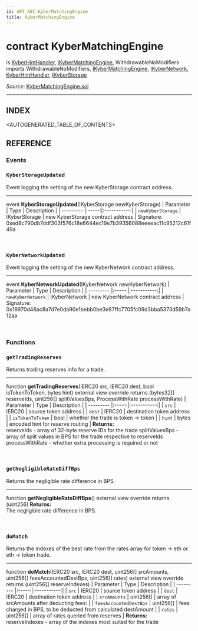 ```yaml
---
id: API_ABI-KyberMatchingEngine
title: KyberMatchingEngine
---
```

[//]: # (tagline)
# contract KyberMatchingEngine
is [KyberHintHandler](api_abi-kyberhinthandler.md), [IKyberMatchingEngine](api_abi-ikybermatchingengine), WithdrawableNoModifiers\
imports WithdrawableNoModifiers, [IKyberMatchingEngine](api_abi-ikybermatchingengine), [IKyberNetwork](api_abi-ikybernetwork.md), [KyberHintHandler](api_abi-kyberhinthandler.md), [IKyberStorage](api_abi-ikyberstorage.md)

*Source*: [KyberMatchingEngine.sol](https://github.com/KyberNetwork/smart-contracts/blob/master/contracts/KyberMatchingEngine.sol)
___

## INDEX

<AUTOGENERATED_TABLE_OF_CONTENTS>

## REFERENCE

### Events

### `KyberStorageUpdated`
Event logging the setting of the new KyberStorage contract address.
___
event __KyberStorageUpdated__(IKyberStorage newKyberStorage)
| Parameter | Type  | Description |
| --------- |:-----:|:-----------:|
| `newKyberStorage` | IKyberStorage | new KyberStorage contract address |
Signature: 0xed8c790db7ddf303f576c18e6644ec19e7b39356088eeeeac11c95212c61f49a

<br />

### `KyberNetworkUpdated`
Event logging the setting of the new KyberNetwork contract address.
___
event __KyberNetworkUpdated__(IKyberNetwork newKyberNetwork)
| Parameter | Type  | Description |
| --------- |:-----:|:-----------:|
| `newKyberNetwork` | IKyberNetwork | new KyberNetwork contract address |
Signature: 0x18970d46ac8a7d7e0da90e1bebb0be3e87ffc7705fc09d3bba5373d59b7a12aa

<br />

### Functions
 
### `getTradingReserves`
Returns trading reserves info for a trade.
___
function __getTradingReserves__(IERC20 src, IERC20 dest, bool isTokenToToken, bytes hint) external view override returns (bytes32[] reserveIds, uint256[] splitValuesBps, ProcessWithRate processWithRate)
| Parameter | Type  | Description |
| --------- |:-----:|:-----------:|
| `src` | IERC20 | source token address   |
| `dest` | IERC20 | destination token address    |
| `isTokenToToken` | bool | whether the trade is token -> token    |
| `hint` | bytes | encoded hint for reserve routing    |
**Returns:**\
reserveIds - array of 32-byte reserve IDs for the trade
splitValuesBps - array of split values in BPS for the trade respective to reserveIds
processWithRate - whether extra processing is required or not

<br />
 
### `getNegligibleRateDiffBps`
Returns the negligible rate difference in BPS.
___
function __getNegligibleRateDiffBps__() external view override returns (uint256)
**Returns:**\
The negligible rate difference in BPS.

<br />
 
### `doMatch`
Returns the indexes of the best rate from the rates array for token -> eth or eth -> token trade.
___
function __doMatch__(IERC20 src, IERC20 dest, uint256[] srcAmounts, uint256[] feesAccountedDestBps, uint256[] rates) external view override returns (uint256[] reserveIndexes)
| Parameter | Type  | Description |
| --------- |:-----:|:-----------:|
| `src` | IERC20 | source token address   |
| `dest` | IERC20 | destination token address    |
| `srcAmounts` | uint256[] | array of srcAmounts after deducting fees:    |
| `feesAccountedDestBps` | uint256[] | fees charged in BPS, to be deducted from calculated destAmount   |
| `rates` | uint256[] | array of rates queried from reserves    |
**Returns:**\
reserveIndexes - array of the indexes most suited for the trade
